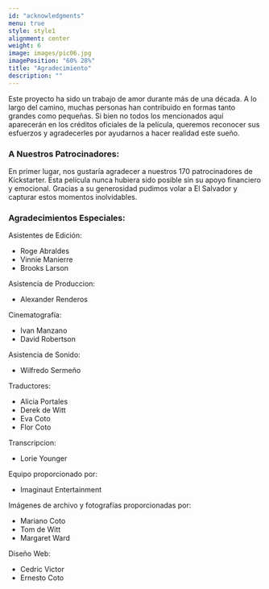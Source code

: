 ```yaml
---
id: "acknowledgments"
menu: true
style: style1
alignment: center
weight: 6
image: images/pic06.jpg
imagePosition: "60% 28%"
title: "Agradecimiento"
description: ""
---
```


Este proyecto ha sido un trabajo de amor durante más de una década. A lo largo del camino, muchas personas han contribuido en formas tanto grandes como pequeñas. Si bien no todos los mencionados aquí aparecerán en los créditos oficiales de la película, queremos reconocer sus esfuerzos y agradecerles por ayudarnos a hacer realidad este sueño.

### A Nuestros Patrocinadores:

En primer lugar, nos gustaría agradecer a nuestros 170 patrocinadores de Kickstarter. Esta película nunca hubiera sido posible sin su apoyo financiero y emocional. Gracias a su generosidad pudimos volar a El Salvador y capturar estos momentos inolvidables.

### Agradecimientos Especiales:

Asistentes de Edición:

- Roge Abraldes
- Vinnie Manierre
- Brooks Larson

Asistencia de Produccion:

- Alexander Renderos

Cinematografía:

- Ivan Manzano
- David Robertson

Asistencia de Sonido:

- Wilfredo Sermeño

Traductores:

- Alicia Portales
- Derek de Witt
- Eva Coto
- Flor Coto

Transcripcion:

- Lorie Younger

Equipo proporcionado por:

- Imaginaut Entertainment

Imágenes de archivo y fotografías proporcionadas por:

- Mariano Coto
- Tom de Witt
- Margaret Ward

Diseño Web:

- Cedric Victor
- Ernesto Coto
